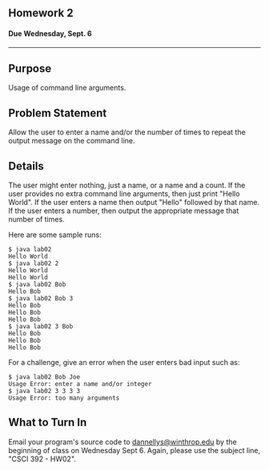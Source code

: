 ## Homework 2
#### Due Wednesday, Sept. 6

------------------------------

Purpose
------------------------------
Usage of command line arguments.

Problem Statement
------------------------------
Allow the user to enter a name and/or the number of times to repeat the output message on the command line.

Details
------------------------------
The user might enter nothing, just a name, or a name and a count. If the user provides no extra command line arguments,
then just print "Hello World". If the user enters a name then output "Hello" followed by that name. If the user enters
a number, then output the appropriate message that number of times.

Here are some sample runs:
```
$ java lab02
Hello World
$ java lab02 2
Hello World
Hello World
$ java lab02 Bob
Hello Bob
$ java lab02 Bob 3
Hello Bob
Hello Bob
Hello Bob
$ java lab02 3 Bob
Hello Bob
Hello Bob
Hello Bob
```

For a challenge, give an error when the user enters bad input such as:
```
$ java lab02 Bob Joe
Usage Error: enter a name and/or integer
$ java lab02 3 3 3 3
Usage Error: too many arguments
```

What to Turn In
------------------------------
Email your program's source code to dannellys@winthrop.edu by the beginning of class on Wednesday Sept 6. Again, please
use the subject line, "CSCI 392 - HW02". 
